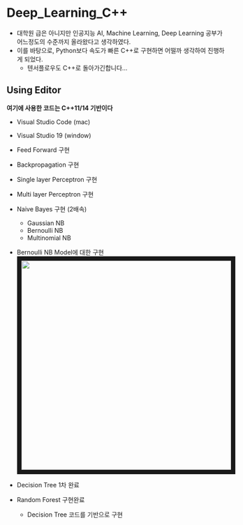 # Deep_Learning_C++

- 대학원 급은 아니지만 인공지능 AI, Machine Learning, Deep Learning 공부가 어느정도의 수준까지 올라왔다고 생각하였다.
- 이를 바탕으로, Python보다 속도가 빠른 C++로 구현하면 어떨까 생각하여 진행하게 되었다.
    - 텐서플로우도 C++로 돌아가긴합니다...



## Using Editor
**여기에 사용한 코드는 C++11/14 기반이다**
- Visual Studio Code   (mac)
- Visual Studio 19     (window)



- Feed Forward 구현
- Backpropagation 구현
- Single layer Perceptron 구현
- Multi layer Perceptron 구현
- Naive Bayes 구현 (2배속)
    - Gaussian NB
    - Bernoulli NB
    - Multinomial NB

* Bernoulli NB Model에 대한 구현
<a href="https://www.youtube.com/embed/uhv_9Mhi-Q4" target="_blank"><img src="https://user-images.githubusercontent.com/63298243/93894335-9300a180-fd29-11ea-811e-b8c80c88106e.png" width="854" height="480" border="10" /></a>

- Decision Tree 1차 완료

- Random Forest 구현완료
    - Decision Tree 코드를 기반으로 구현
